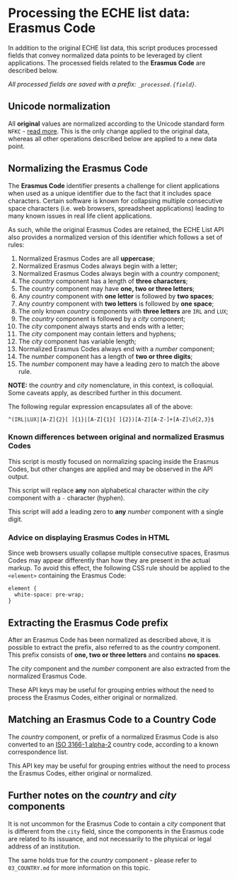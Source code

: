 # Processing the ECHE list data: Erasmus Code

In addition to the original ECHE list data, this script produces processed fields that convey normalized data points to be leveraged by client applications. The processed fields related to the **Erasmus Code** are described below.

_All processed fields are saved with a prefix: `_processed.{field}`._

## Unicode normalization

All **original** values are normalized according to the Unicode standard form `NFKC` - [read more](https://docs.python.org/3/library/unicodedata.html#unicodedata.normalize). This is the only change applied to the original data, whereas all other operations described below are applied to a new data point.

## Normalizing the Erasmus Code

The **Erasmus Code** identifier presents a challenge for client applications when used as a unique identifier due to the fact that it includes space characters. Certain software is known for collapsing multiple consecutive space characters (i.e. web browsers, spreadsheet applications) leading to many known issues in real life client applications.

As such, while the original Erasmus Codes are retained, the ECHE List API also provides a normalized version of this identifier which follows a set of rules:

1. Normalized Erasmus Codes are all **uppercase**;
2. Normalized Erasmus Codes always begin with a letter;
3. Normalized Erasmus Codes always begin with a _country_ component;
4. The _country_ component has a length of **three characters**;
5. The _country_ component may have **one, two or three letters**;
6. Any _country_ component with **one letter** is followed by **two spaces**;
7. Any _country_ component with **two letters** is followed by **one space**;
8. The only known _country_ components with **three letters** are `IRL` and `LUX`;
9. The _country_ component is followed by a _city_ component;
10. The _city_ component always starts and ends with a letter;
11. The _city_ component may contain letters and hyphens;
12. The _city_ component has variable length;
13. Normalized Erasmus Codes always end with a _number_ component;
14. The _number_ component has a length of **two or three digits**;
15. The _number_ component may have a leading zero to match the above rule.

**NOTE:** the _country_ and _city_ nomenclature, in this context, is colloquial. Some caveats apply, as described further in this document.

The following regular expression encapsulates all of the above:

```
^(IRL|LUX|[A-Z]{2}[ ]{1}|[A-Z]{1}[ ]{2})[A-Z][A-Z-]+[A-Z]\d{2,3}$
```

### Known differences between original and normalized Erasmus Codes

This script is mostly focused on normalizing spacing inside the Erasmus Codes, but other changes are applied and may be observed in the API output.

This script will replace **any** non alphabetical character within the _city_ component with a `-` character (hyphen).

This script will add a leading zero to **any** _number_ component with a single digit.

### Advice on displaying Erasmus Codes in HTML

Since web browsers usually collapse multiple consecutive spaces, Erasmus Codes may appear differently than how they are present in the actual markup. To avoid this effect, the following CSS rule should be applied to the `<element>` containing the Erasmus Code:

```
element {
  white-space: pre-wrap;
}
```

## Extracting the Erasmus Code prefix

After an Erasmus Code has been normalized as described above, it is possible to extract the prefix, also referred to as the _country_ component. This prefix consists of **one, two or three letters** and contains **no spaces**.

The _city_ component and the _number_ component are also extracted from the normalized Erasmus Code.

These API keys may be useful for grouping entries without the need to process the Erasmus Codes, either original or normalized.

## Matching an Erasmus Code to a Country Code

The _country_ component, or prefix of a normalized Erasmus Code is also converted to an [ISO 3166-1 alpha-2](https://en.wikipedia.org/wiki/ISO_3166-1_alpha-2) country code, according to a known correspondence list.

This API key may be useful for grouping entries without the need to process the Erasmus Codes, either original or normalized.

## Further notes on the _country_ and _city_ components

It is not uncommon for the Erasmus Code to contain a _city_ component that is different from the `city` field, since the components in the Erasmus code are related to its issuance, and not necessarily to the physical or legal address of an institution.

The same holds true for the _country_ component - please refer to `03_COUNTRY.md` for more information on this topic.
